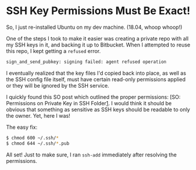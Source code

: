 # SSH Key Permissions Must Be Exact!

So, I just re-installed Ubuntu on my dev machine. (18.04, whoop whoop!)

One of the steps I took to make it easier was creating a private repo with all my SSH keys in it, and backing it up to Bitbucket. When I attempted to reuse this repo, I kept getting a `refused` error.

```bash
sign_and_send_pubkey: signing failed: agent refused operation
```

I eventually realized that the key files I'd copied back into place, as well as the SSH config file itself, must have certain read-only permissions applied or they will be ignored by the SSH service.

I quickly found this SO post which outlined the proper permissions: [SO: Permissions on Private Key in SSH Folder[1]. I would think it should be obvious that something as sensitive as SSH keys should be readable to only the owner. Yet, here I was!

The easy fix:

```bash
$ chmod 600 ~/.ssh/*
$ chmod 644 ~/.ssh/*.pub
```

All set! Just to make sure, I ran `ssh-add` immediately after resolving the permissions.

[1]: https://superuser.com/questions/215504/permissions-on-private-key-in-ssh-folder
